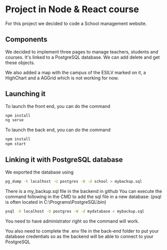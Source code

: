 # Project in Node & React course

For this project we decided to code a School management website.

## Components

We decided to implement three pages to manage teachers, students and courses. It's linked to a PostgreSQL database.
We can add delete and get these objects.

We also added a map with the campus of the ESILV marked on it, a HighChart and a AGGrid which is not working for now.

## Launching it

To launch the front end, you can do the command
```bash
npm install
ng serve
```

To launch the back end, you can do the command
```bash
npm install
npm start
```

## Linking it with PostgreSQL database

We exported the database using 
```bash
pg_dump -h localhost -U postgres -W -d school > mybackup.sql 
```
There is a my_backup.sql file in the backend in github
You can execute the command following in the CMD to add the sql file in a new database:
(psql is often located in C:\Programs\PostgreSQL\bin)
```bash
psql -h localhost -U postgres -W -d mydatabase < mybackup.sql
```
You need to have administrator right so the command will work.

You also need to complete the .env file in the back-end folder to put your database credentials so as the backend will be able to connect to your PostgreSQL